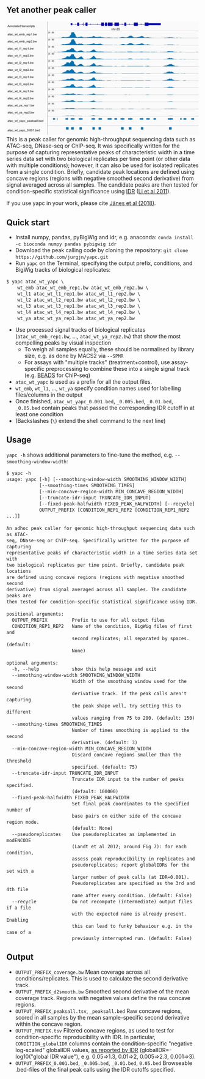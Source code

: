 ## Yet another peak caller
![example_atac_nhr-25.png](example_atac_nhr-25.png)
This is a peak caller for genomic high-throughput sequencing data such as ATAC-seq, DNase-seq or ChIP-seq. It was specifically written for the purpose of capturing representative peaks of characteristic width in a time series data set with two biological replicates per time point (or other data with multiple conditions); however, it can also be used for isolated replicates from a single condition. Briefly, candidate peak locations are defined using concave regions (regions with negative smoothed second derivative) from signal averaged across all samples. The candidate peaks are then tested for condition-specific statistical significance using [IDR](https://github.com/nboley/idr) ([Li et al 2011](https://doi.org/10.1214/11-AOAS466)).

If you use yapc in your work, please cite [Jänes et al (2018)](https://doi.org/10.7554/eLife.37344).

## Quick start
- Install numpy, pandas, pyBigWig and idr, e.g. anaconda: `conda install -c bioconda numpy pandas pybigwig idr`
- Download the peak calling code by cloning the repository: `git clone https://github.com/jurgjn/yapc.git`
- Run `yapc` on the Terminal, specifying the output prefix, conditions, and BigWig tracks of biological replicates:
```
$ yapc atac_wt_yapc \
    wt_emb atac_wt_emb_rep1.bw atac_wt_emb_rep2.bw \
    wt_l1 atac_wt_l1_rep1.bw atac_wt_l1_rep2.bw \
    wt_l2 atac_wt_l2_rep1.bw atac_wt_l2_rep2.bw \
    wt_l3 atac_wt_l3_rep1.bw atac_wt_l3_rep2.bw \
    wt_l4 atac_wt_l4_rep1.bw atac_wt_l4_rep2.bw \
    wt_ya atac_wt_ya_rep1.bw atac_wt_ya_rep2.bw
```
- Use processed signal tracks of biological replicates (`atac_wt_emb_rep1.bw`, ..., `atac_wt_ya_rep2.bw`) that show the most compelling peaks by visual inspection
  - To weigh all samples equally, these should be normalised by library size, e.g. as done by MACS2 via `--SPMR`
  - For assays with "multiple tracks" (treatment+control), use assay-specific preprocessing to combine these into a single signal track (e.g. [BEADS](http://beads.sourceforge.net/) for ChIP-seq)
- `atac_wt_yapc` is used as a prefix for all the output files.
- `wt_emb`, `wt_l1`, ..., `wt_ya` specify condition names used for labelling files/columns in the output
- Once finished, `atac_wt_yapc_0.001.bed`, `_0.005.bed`, `_0.01.bed`, `_0.05.bed` contain peaks that passed the corresponding IDR cutoff in at least one condition
- (Backslashes (`\`) extend the shell command to the next line)

## Usage
`yapc -h` shows additional parameters to fine-tune the method, e.g. `--smoothing-window-width`:
```
$ yapc -h
usage: yapc [-h] [--smoothing-window-width SMOOTHING_WINDOW_WIDTH]
            [--smoothing-times SMOOTHING_TIMES]
            [--min-concave-region-width MIN_CONCAVE_REGION_WIDTH]
            [--truncate-idr-input TRUNCATE_IDR_INPUT]
            [--fixed-peak-halfwidth FIXED_PEAK_HALFWIDTH] [--recycle]
            OUTPUT_PREFIX [CONDITION_REP1_REP2 [CONDITION_REP1_REP2 ...]]

An adhoc peak caller for genomic high-throughput sequencing data such as ATAC-
seq, DNase-seq or ChIP-seq. Specifically written for the purpose of capturing
representative peaks of characteristic width in a time series data set with
two biological replicates per time point. Briefly, candidate peak locations
are defined using concave regions (regions with negative smoothed second
derivative) from signal averaged across all samples. The candidate peaks are
then tested for condition-specific statistical significance using IDR.

positional arguments:
  OUTPUT_PREFIX         Prefix to use for all output files
  CONDITION_REP1_REP2   Name of the condition, BigWig files of first and
                        second replicates; all separated by spaces. (default:
                        None)

optional arguments:
  -h, --help            show this help message and exit
  --smoothing-window-width SMOOTHING_WINDOW_WIDTH
                        Width of the smoothing window used for the second
                        derivative track. If the peak calls aren't capturing
                        the peak shape well, try setting this to different
                        values ranging from 75 to 200. (default: 150)
  --smoothing-times SMOOTHING_TIMES
                        Number of times smoothing is applied to the second
                        derivative. (default: 3)
  --min-concave-region-width MIN_CONCAVE_REGION_WIDTH
                        Discard concave regions smaller than the threshold
                        specified. (default: 75)
  --truncate-idr-input TRUNCATE_IDR_INPUT
                        Truncate IDR input to the number of peaks specified.
                        (default: 100000)
  --fixed-peak-halfwidth FIXED_PEAK_HALFWIDTH
                        Set final peak coordinates to the specified number of
                        base pairs on either side of the concave region mode.
                        (default: None)
  --pseudoreplicates    Use pseudoreplicates as implemented in modENCODE
                        (Landt et al 2012; around Fig 7): for each condition,
                        assess peak reproducibility in replicates and
                        pseudoreplicates; report globalIDRs for the set with a
                        larger number of peak calls (at IDR=0.001).
                        Pseudoreplicates are specified as the 3rd and 4th file
                        name after every condition. (default: False)
  --recycle             Do not recompute (intermediate) output files if a file
                        with the expected name is already present. Enabling
                        this can lead to funky behaviour e.g. in the case of a
                        previously interrupted run. (default: False)
```

## Output
- `OUTPUT_PREFIX_coverage.bw` Mean coverage across all conditions/replicates. This is used to calculate the second derivative track.
- `OUTPUT_PREFIX_d2smooth.bw` Smoothed second derivative of the mean coverage track. Regions with negative values define the raw concave regions.
- `OUTPUT_PREFIX_peaksall.tsv`, `_peaksall.bed` Raw concave regions, scored in all samples by the mean sample-specific second derivative within the concave region.
- `OUTPUT_PREFIX.tsv` Filtered concave regions, as used to test for condition-specific reproducibility with IDR. In particular, `CONDITION_globalIDR` columns contain the condition-specific "negative log-scaled" globalIDR values, [as reported by IDR](https://github.com/nboley/idr/blob/master/idr/idr.py#L334) (globalIDR=-log10("global IDR value"), e.g. 0.05=>1.3, 0.01=>2, 0.005=>2.3, 0.001=>3).
- `OUTPUT_PREFIX_0.001.bed`, `_0.005.bed`, `_0.01.bed`, `0.05.bed` Browseable .bed-files of the final peak calls using the IDR cutoffs specified.
